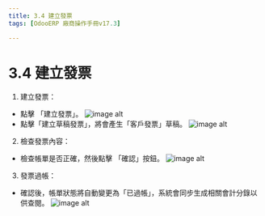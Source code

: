```yaml
---
title: 3.4 建立發票
tags: [OdooERP 廠商操作手冊v17.3]

---
```


# 3.4 建立發票
1. 建立發票：
* 點擊 「建立發票」。
![image alt](https://i.imgur.com/rU7h0rp.png)
* 點擊「建立草稿發票」，將會產生「客戶發票」草稿。
![image alt](https://i.imgur.com/75LhVC1.png)
2. 檢查發票內容：
* 檢查帳單是否正確，然後點擊 「確認」按鈕。
![image alt](https://i.imgur.com/oGYGKVY.png)
3. 發票過帳：
* 確認後，帳單狀態將自動變更為「已過帳」，系統會同步生成相關會計分錄以供查閱。
![image alt](https://i.imgur.com/3mw2SkC.png)